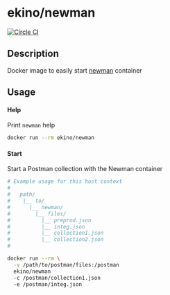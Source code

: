 # ekino/newman

[![Circle CI](https://circleci.com/gh/ekino/docker-newman.svg?style=svg)](https://circleci.com/gh/ekino/docker-newman)

## Description

Docker image to easily start [newman](https://github.com/a85/Newman) container

## Usage

#### Help

Print `newman` help
```bash
docker run --rm ekino/newman
```

#### Start

Start a Postman collection with the Newman container
```bash
# Example usage for this host context
#
#   path/
#    |__ to/
#      |__ newman/
#        |__ files/
#          |__ preprod.json
#          |__ integ.json
#          |__ collection1.json
#          |__ collection2.json
#

docker run --rm \
  -v /path/to/postman/files:/postman
  ekino/newman
  -c /postman/collection1.json
  -e /postman/integ.json
```


